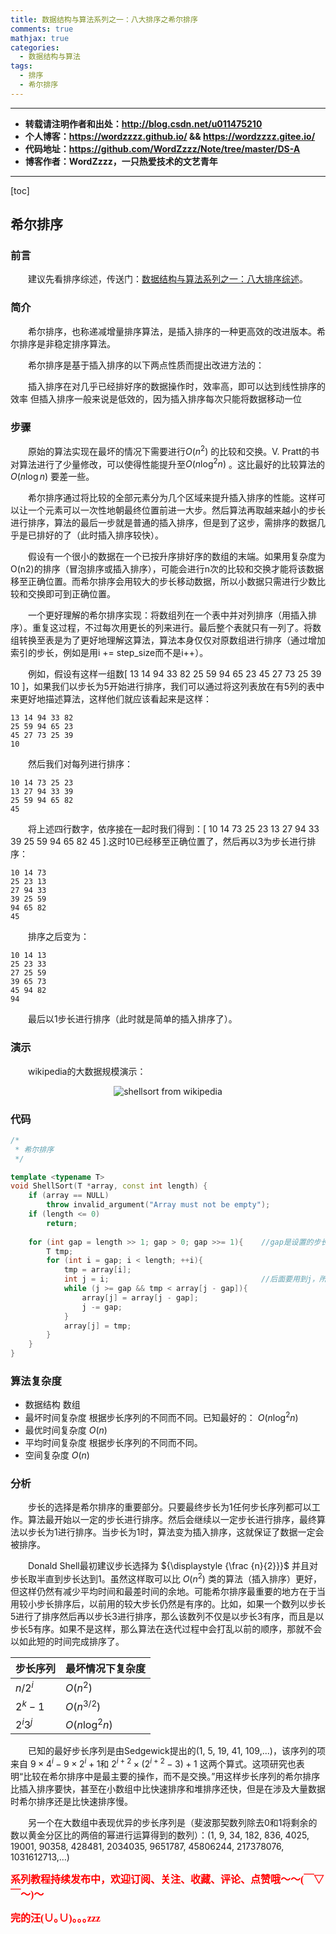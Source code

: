 ```yaml
---
title: 数据结构与算法系列之一：八大排序之希尔排序
comments: true
mathjax: true
categories:
  - 数据结构与算法
tags:
  - 排序
  - 希尔排序
---
```


----------

- **转载请注明作者和出处：http://blog.csdn.net/u011475210**
- **个人博客：https://wordzzzz.github.io/ && https://wordzzzz.gitee.io/**
- **代码地址：https://github.com/WordZzzz/Note/tree/master/DS-A**
- **博客作者：WordZzzz，一只热爱技术的文艺青年**

----------

[toc]

## 希尔排序

### 前言

&emsp;&emsp;建议先看排序综述，传送门：[数据结构与算法系列之一：八大排序综述](http://blog.csdn.net/u011475210/article/details/79014021)。

### 简介

&emsp;&emsp;希尔排序，也称递减增量排序算法，是插入排序的一种更高效的改进版本。希尔排序是非稳定排序算法。

&emsp;&emsp;希尔排序是基于插入排序的以下两点性质而提出改进方法的：

&emsp;&emsp;插入排序在对几乎已经排好序的数据操作时，效率高，即可以达到线性排序的效率
但插入排序一般来说是低效的，因为插入排序每次只能将数据移动一位

### 步骤

&emsp;&emsp;原始的算法实现在最坏的情况下需要进行${\displaystyle O(n^{2})}$ 的比较和交换。V. Pratt的书对算法进行了少量修改，可以使得性能提升至${\displaystyle O(n\log ^{2}n)}$ 。这比最好的比较算法的${\displaystyle O(n\log n)}$ 要差一些。

&emsp;&emsp;希尔排序通过将比较的全部元素分为几个区域来提升插入排序的性能。这样可以让一个元素可以一次性地朝最终位置前进一大步。然后算法再取越来越小的步长进行排序，算法的最后一步就是普通的插入排序，但是到了这步，需排序的数据几乎是已排好的了（此时插入排序较快）。

&emsp;&emsp;假设有一个很小的数据在一个已按升序排好序的数组的末端。如果用复杂度为O(n2)的排序（冒泡排序或插入排序），可能会进行n次的比较和交换才能将该数据移至正确位置。而希尔排序会用较大的步长移动数据，所以小数据只需进行少数比较和交换即可到正确位置。

&emsp;&emsp;一个更好理解的希尔排序实现：将数组列在一个表中并对列排序（用插入排序）。重复这过程，不过每次用更长的列来进行。最后整个表就只有一列了。将数组转换至表是为了更好地理解这算法，算法本身仅仅对原数组进行排序（通过增加索引的步长，例如是用i += step_size而不是i++）。

&emsp;&emsp;例如，假设有这样一组数[ 13 14 94 33 82 25 59 94 65 23 45 27 73 25 39 10 ]，如果我们以步长为5开始进行排序，我们可以通过将这列表放在有5列的表中来更好地描述算法，这样他们就应该看起来是这样：

```
13 14 94 33 82
25 59 94 65 23
45 27 73 25 39
10
```

&emsp;&emsp;然后我们对每列进行排序：

```
10 14 73 25 23
13 27 94 33 39
25 59 94 65 82
45
```

&emsp;&emsp;将上述四行数字，依序接在一起时我们得到：[ 10 14 73 25 23 13 27 94 33 39 25 59 94 65 82 45 ].这时10已经移至正确位置了，然后再以3为步长进行排序：

```
10 14 73
25 23 13
27 94 33
39 25 59
94 65 82
45
```

&emsp;&emsp;排序之后变为：

```
10 14 13
25 23 33
27 25 59
39 65 73
45 94 82
94
```

&emsp;&emsp;最后以1步长进行排序（此时就是简单的插入排序了）。

### 演示

&emsp;&emsp;wikipedia的大数据规模演示：

<p></p>
<div align=center><img src="http://img.blog.csdn.net/20180108104308360?watermark/2/text/aHR0cDovL2Jsb2cuY3Nkbi5uZXQvdTAxMTQ3NTIxMA==/font/5a6L5L2T/fontsize/400/fill/I0JBQkFCMA==/dissolve/70/gravity/SouthEast" alt="shellsort from wikipedia"/></div>
<p></p>

### 代码

```cpp
/*
 * 希尔排序
 */

template <typename T>
void ShellSort(T *array, const int length) {
	if (array == NULL)
		throw invalid_argument("Array must not be empty");
	if (length <= 0)
		return;
	
	for (int gap = length >> 1; gap > 0; gap >>= 1){	//gap是设置的步长
		T tmp;
		for (int i = gap; i < length; ++i){
			tmp = array[i];
			int j = i;									//后面要用到j，所以在for循环的外面初始化
			while (j >= gap && tmp < array[j - gap]){
				array[j] = array[j - gap];
				j -= gap;
			}
			array[j] = tmp;
		}
	}
}
```

### 算法复杂度

- 数据结构	数组
- 最坏时间复杂度	根据步长序列的不同而不同。已知最好的： ${\displaystyle O(n\log ^{2}n)}$ 
- 最优时间复杂度	${\displaystyle O(n)}$
- 平均时间复杂度	根据步长序列的不同而不同。
- 空间复杂度        ${\displaystyle O(n)}$

### 分析

&emsp;&emsp;步长的选择是希尔排序的重要部分。只要最终步长为1任何步长序列都可以工作。算法最开始以一定的步长进行排序。然后会继续以一定步长进行排序，最终算法以步长为1进行排序。当步长为1时，算法变为插入排序，这就保证了数据一定会被排序。

&emsp;&emsp;Donald Shell最初建议步长选择为 ${\displaystyle {\frac {n}{2}}}$ 并且对步长取半直到步长达到1。虽然这样取可以比 ${\displaystyle O(n^{2})}$ 类的算法（插入排序）更好，但这样仍然有减少平均时间和最差时间的余地。可能希尔排序最重要的地方在于当用较小步长排序后，以前用的较大步长仍然是有序的。比如，如果一个数列以步长5进行了排序然后再以步长3进行排序，那么该数列不仅是以步长3有序，而且是以步长5有序。如果不是这样，那么算法在迭代过程中会打乱以前的顺序，那就不会以如此短的时间完成排序了。

|  步长序列   |  最坏情况下复杂度   |
| --- | --- |
|   ${\displaystyle {n/2^{i}}}$  |  ${\displaystyle O(n^{2})}$   |
|   ${\displaystyle 2^{k}-1}$  |  ${\displaystyle O(n^{3/2})}$   |
|   ${\displaystyle 2^{i}3^{j}}$  |  ${\displaystyle O(n\log ^{2}n)}$   |

&emsp;&emsp;已知的最好步长序列是由Sedgewick提出的(1, 5, 19, 41, 109,...)，该序列的项来自 ${\displaystyle 9\times 4^{i}-9\times 2^{i}+1}$和 ${\displaystyle 2^{i+2}\times (2^{i+2}-3)+1}$ 这两个算式。这项研究也表明“比较在希尔排序中是最主要的操作，而不是交换。”用这样步长序列的希尔排序比插入排序要快，甚至在小数组中比快速排序和堆排序还快，但是在涉及大量数据时希尔排序还是比快速排序慢。

&emsp;&emsp;另一个在大数组中表现优异的步长序列是（斐波那契数列除去0和1将剩余的数以黄金分区比的两倍的幂进行运算得到的数列）：(1, 9, 34, 182, 836, 4025, 19001, 90358, 428481, 2034035, 9651787, 45806244, 217378076, 1031612713,…)

**<font color="red" size=3 face="仿宋">系列教程持续发布中，欢迎订阅、关注、收藏、评论、点赞哦～～(￣▽￣～)～</font>**

**<font color="red" size=3 face="仿宋">完的汪(∪｡∪)｡｡｡zzz</font>**